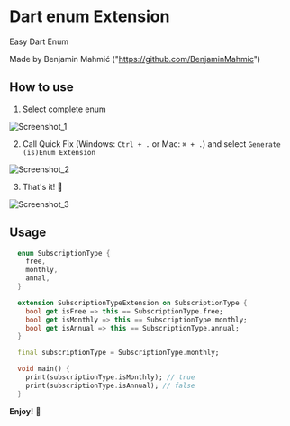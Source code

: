# Dart enum Extension

Easy Dart Enum

Made by Benjamin Mahmić ("https://github.com/BenjaminMahmic")

## How to use

1. Select complete enum

![Screenshot_1](https://github.com/BenjaminMahmic/dart_enum_extension/assets/89051381/ead23ce9-b599-473a-a794-20f6e073a917)

2. Call Quick Fix (Windows: `Ctrl + .` or Mac: `⌘ + .`) and select `Generate (is)Enum Extension`

![Screenshot_2](https://github.com/BenjaminMahmic/dart_enum_extension/assets/89051381/5e1cb845-10e9-4f2c-8e60-76f57122e6b1)

3. That's it! 🎉

![Screenshot_3](https://github.com/BenjaminMahmic/dart_enum_extension/assets/89051381/362c16e6-edb4-44e6-8c45-f3558170e251)

## Usage

```dart
  enum SubscriptionType {
    free,
    monthly,
    annal,
  }

  extension SubscriptionTypeExtension on SubscriptionType {
    bool get isFree => this == SubscriptionType.free;
    bool get isMonthly => this == SubscriptionType.monthly;
    bool get isAnnual => this == SubscriptionType.annual;
  }

  final subscriptionType = SubscriptionType.monthly;

  void main() {
    print(subscriptionType.isMonthly); // true
    print(subscriptionType.isAnnual); // false
  }
```

**Enjoy!** 🚀
